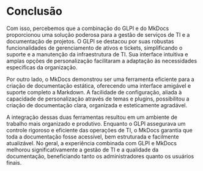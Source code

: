 # Conclusão 
Com isso, percebemos que a combinação do GLPI e do MkDocs proporcionou uma solução poderosa para a gestão de serviços de TI e a documentação de projetos. O GLPI se destacou por suas robustas funcionalidades de gerenciamento de ativos e tickets, simplificando o suporte e a manutenção da infraestrutura de TI. Sua interface intuitiva e amplas opções de personalização facilitaram a adaptação às necessidades específicas da organização.

Por outro lado, o MkDocs demonstrou ser uma ferramenta eficiente para a criação de documentação estática, oferecendo uma interface amigável e suporte completo a Markdown. A facilidade de configuração, aliada à capacidade de personalização através de temas e plugins, possibilitou a criação de documentação clara, organizada e esteticamente agradável.

A integração dessas duas ferramentas resultou em um ambiente de trabalho mais organizado e produtivo. Enquanto o GLPI assegurava um controle rigoroso e eficiente das operações de TI, o MkDocs garantia que toda a documentação fosse acessível, bem estruturada e facilmente atualizável. No geral, a experiência combinada com GLPI e MkDocs melhorou significativamente a gestão de TI e a qualidade da documentação, beneficiando tanto os administradores quanto os usuários finais.